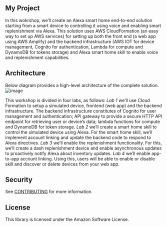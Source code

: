 ## My Project

In this wokrshop, we’ll create an Alexa smart home end-to-end solution starting from a smart device to controlling it using voice and enabling smart replenishment via Alexa. This solution uses AWS CloudFormation (an easy way to set up AWS services) for setting up both the front end (a web app using AWS Amplify) and the backend infrastructure (AWS IOT for device management, Cognito for authentication, Lambda for compute and DynamoDB for tokens storage) and Alexa smart home skill to enable voice and replenishment capabilities.

## Architecture

Below diagram provides a high-level architecture of the complete solution.
![image](https://user-images.githubusercontent.com/83840078/167206598-b9baebb2-bf07-460e-b332-b30fb5ab3450.png)

This workshop is divided in four labs, as follows:
*Lab 1* we’ll use Cloud Formation to setup a simulated device, frontend (web app) and the backend infrastructure. The backend infrastructure constitutes of Cognito for user management and authentication; API gateway to provide a secure HTTP API endpoint for retrieving user or device’s data; lambda functions for compute and DynamoDB for token storage. 
*Lab 2* we’ll create a smart home skill to control the simulated device using Alexa. For the smart home skill, we’ll implement account linking and update the backend code to respond to Alexa directives.
*Lab 3* we’ll enable the replenishment functionality. For this, we’ll create a dash replenishment device and enable asynchronous updates to proactively notify Alexa about inventory updates.
*Lab 4* we’ll enable app-to-app account linking. Using this, users will be able to enable or disable skill and discover or delete devices from your web app. 

## Security

See [CONTRIBUTING](CONTRIBUTING.md#security-issue-notifications) for more information.

## License

This library is licensed under the Amazon Software License.

